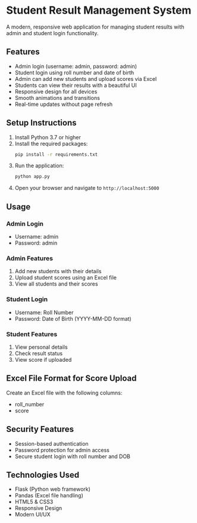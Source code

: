 # Student Result Management System

A modern, responsive web application for managing student results with admin and student login functionality.

## Features

- Admin login (username: admin, password: admin)
- Student login using roll number and date of birth
- Admin can add new students and upload scores via Excel
- Students can view their results with a beautiful UI
- Responsive design for all devices
- Smooth animations and transitions
- Real-time updates without page refresh

## Setup Instructions

1. Install Python 3.7 or higher
2. Install the required packages:
   ```bash
   pip install -r requirements.txt
   ```
3. Run the application:
   ```bash
   python app.py
   ```
4. Open your browser and navigate to `http://localhost:5000`

## Usage

### Admin Login
- Username: admin
- Password: admin

### Admin Features
1. Add new students with their details
2. Upload student scores using an Excel file
3. View all students and their scores

### Student Login
- Username: Roll Number
- Password: Date of Birth (YYYY-MM-DD format)

### Student Features
1. View personal details
2. Check result status
3. View score if uploaded

## Excel File Format for Score Upload
Create an Excel file with the following columns:
- roll_number
- score

## Security Features
- Session-based authentication
- Password protection for admin access
- Secure student login with roll number and DOB

## Technologies Used
- Flask (Python web framework)
- Pandas (Excel file handling)
- HTML5 & CSS3
- Responsive Design
- Modern UI/UX 
